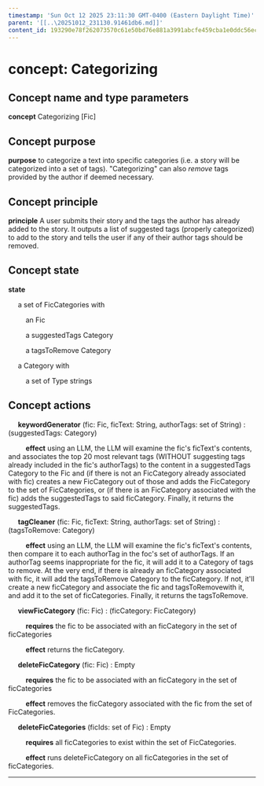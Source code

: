 ```yaml
---
timestamp: 'Sun Oct 12 2025 23:11:30 GMT-0400 (Eastern Daylight Time)'
parent: '[[..\20251012_231130.91461db6.md]]'
content_id: 193290e78f262073570c61e50bd76e881a3991abcfe459cba1e0ddc56ece4c60
---
```


# concept: Categorizing

## Concept name and type parameters

**concept** Categorizing \[Fic]

## Concept purpose

**purpose** to categorize a text into specific categories (i.e. a story will be categorized into a set of tags). "Categorizing" can also *remove* tags provided by the author if deemed necessary.

## Concept principle

**principle** A user submits their story and the tags the author has already added to the story. It outputs a list of suggested tags (properly categorized) to add to the story and tells the user if any of their author tags should be removed.

## Concept state

**state**

     a set of FicCategories with

         an Fic

         a suggestedTags Category

         a tagsToRemove Category

     a Category with

         a set of Type strings

## Concept actions

     **keywordGenerator** (fic: Fic, ficText: String, authorTags: set of String) : (suggestedTags: Category)

         **effect** using an LLM, the LLM will examine the fic's ficText's contents, and associates the top 20 most relevant tags (WITHOUT suggesting tags already included in the fic's authorTags) to the content in a suggestedTags Category to the Fic and (if there is not an FicCategory already associated with fic) creates a new FicCategory out of those and adds the FicCategory to the set of FicCategories, or (if there is an FicCategory associated with the fic) adds the suggestedTags to said ficCategory. Finally, it returns the suggestedTags.

     **tagCleaner** (fic: Fic, ficText: String, authorTags: set of String) : (tagsToRemove: Category)

         **effect** using an LLM, the LLM will examine the fic's ficText's contents, then compare it to each authorTag in the foc's set of authorTags. If an authorTag seems inappropriate for the fic, it will add it to a Category of tags to remove. At the very end, if there is already an ficCategory associated with fic, it will add the tagsToRemove Category to the ficCategory. If not, it'll create a new ficCategory and associate the fic and tagsToRemovewith it, and add it to the set of ficCategories. Finally, it returns the tagsToRemove.

     **viewFicCategory** (fic: Fic) : (ficCategory: FicCategory)

         **requires** the fic to be associated with an ficCategory in the set of ficCategories

         **effect** returns the ficCategory.

     **deleteFicCategory** (fic: Fic) : Empty

         **requires** the fic to be associated with an ficCategory in the set of ficCategories

         **effect** removes the ficCategory associated with the fic from the set of FicCategories.

     **deleteFicCategories** (ficIds: set of Fic) : Empty

         **requires** all ficCategories to exist within the set of FicCategories.

         **effect** runs deleteFicCategory on all ficCategories in the set of ficCategories.

***
